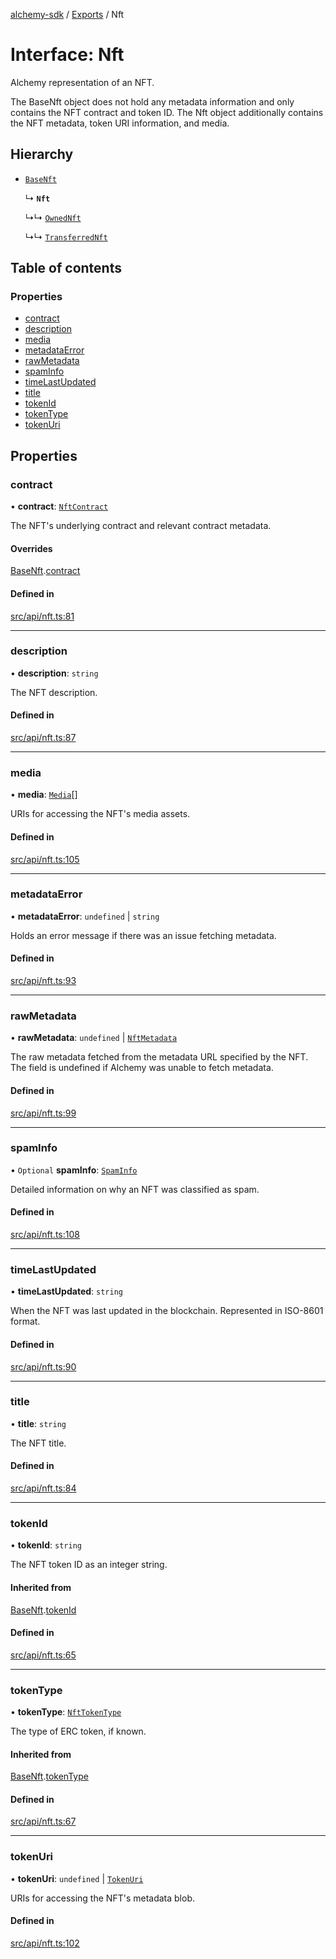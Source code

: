 [alchemy-sdk](../README.md) / [Exports](../modules.md) / Nft

# Interface: Nft

Alchemy representation of an NFT.

The BaseNft object does not hold any metadata information and only contains
the NFT contract and token ID. The Nft object additionally contains the NFT
metadata, token URI information, and media.

## Hierarchy

- [`BaseNft`](BaseNft.md)

  ↳ **`Nft`**

  ↳↳ [`OwnedNft`](OwnedNft.md)

  ↳↳ [`TransferredNft`](TransferredNft.md)

## Table of contents

### Properties

- [contract](Nft.md#contract)
- [description](Nft.md#description)
- [media](Nft.md#media)
- [metadataError](Nft.md#metadataerror)
- [rawMetadata](Nft.md#rawmetadata)
- [spamInfo](Nft.md#spaminfo)
- [timeLastUpdated](Nft.md#timelastupdated)
- [title](Nft.md#title)
- [tokenId](Nft.md#tokenid)
- [tokenType](Nft.md#tokentype)
- [tokenUri](Nft.md#tokenuri)

## Properties

### contract

• **contract**: [`NftContract`](NftContract.md)

The NFT's underlying contract and relevant contract metadata.

#### Overrides

[BaseNft](BaseNft.md).[contract](BaseNft.md#contract)

#### Defined in

[src/api/nft.ts:81](https://github.com/alchemyplatform/alchemy-sdk-js/blob/dc20ee4/src/api/nft.ts#L81)

___

### description

• **description**: `string`

The NFT description.

#### Defined in

[src/api/nft.ts:87](https://github.com/alchemyplatform/alchemy-sdk-js/blob/dc20ee4/src/api/nft.ts#L87)

___

### media

• **media**: [`Media`](Media.md)[]

URIs for accessing the NFT's media assets.

#### Defined in

[src/api/nft.ts:105](https://github.com/alchemyplatform/alchemy-sdk-js/blob/dc20ee4/src/api/nft.ts#L105)

___

### metadataError

• **metadataError**: `undefined` \| `string`

Holds an error message if there was an issue fetching metadata.

#### Defined in

[src/api/nft.ts:93](https://github.com/alchemyplatform/alchemy-sdk-js/blob/dc20ee4/src/api/nft.ts#L93)

___

### rawMetadata

• **rawMetadata**: `undefined` \| [`NftMetadata`](NftMetadata.md)

The raw metadata fetched from the metadata URL specified by the NFT. The
field is undefined if Alchemy was unable to fetch metadata.

#### Defined in

[src/api/nft.ts:99](https://github.com/alchemyplatform/alchemy-sdk-js/blob/dc20ee4/src/api/nft.ts#L99)

___

### spamInfo

• `Optional` **spamInfo**: [`SpamInfo`](SpamInfo.md)

Detailed information on why an NFT was classified as spam.

#### Defined in

[src/api/nft.ts:108](https://github.com/alchemyplatform/alchemy-sdk-js/blob/dc20ee4/src/api/nft.ts#L108)

___

### timeLastUpdated

• **timeLastUpdated**: `string`

When the NFT was last updated in the blockchain. Represented in ISO-8601 format.

#### Defined in

[src/api/nft.ts:90](https://github.com/alchemyplatform/alchemy-sdk-js/blob/dc20ee4/src/api/nft.ts#L90)

___

### title

• **title**: `string`

The NFT title.

#### Defined in

[src/api/nft.ts:84](https://github.com/alchemyplatform/alchemy-sdk-js/blob/dc20ee4/src/api/nft.ts#L84)

___

### tokenId

• **tokenId**: `string`

The NFT token ID as an integer string.

#### Inherited from

[BaseNft](BaseNft.md).[tokenId](BaseNft.md#tokenid)

#### Defined in

[src/api/nft.ts:65](https://github.com/alchemyplatform/alchemy-sdk-js/blob/dc20ee4/src/api/nft.ts#L65)

___

### tokenType

• **tokenType**: [`NftTokenType`](../enums/NftTokenType.md)

The type of ERC token, if known.

#### Inherited from

[BaseNft](BaseNft.md).[tokenType](BaseNft.md#tokentype)

#### Defined in

[src/api/nft.ts:67](https://github.com/alchemyplatform/alchemy-sdk-js/blob/dc20ee4/src/api/nft.ts#L67)

___

### tokenUri

• **tokenUri**: `undefined` \| [`TokenUri`](TokenUri.md)

URIs for accessing the NFT's metadata blob.

#### Defined in

[src/api/nft.ts:102](https://github.com/alchemyplatform/alchemy-sdk-js/blob/dc20ee4/src/api/nft.ts#L102)
